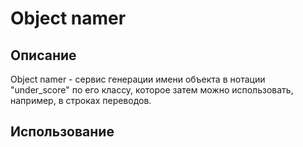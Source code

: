 Object namer
============

## Описание

Object namer - сервис генерации имени объекта в нотации "under_score" по его классу, которое затем можно использовать,
 например, в строках переводов.

## Использование

